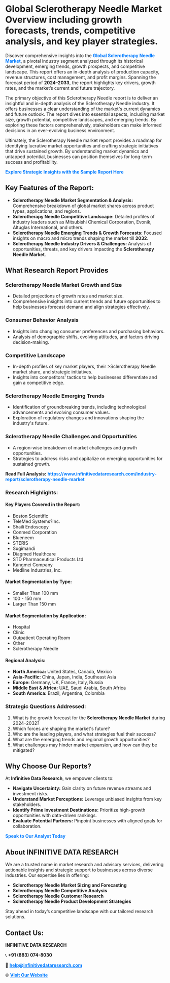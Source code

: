 <h1>Global Sclerotherapy Needle Market Overview including growth forecasts, trends, competitive analysis, and key player strategies.</h1>
<p>
Discover comprehensive insights into the 
<a href="https://www.infinitivedataresearch.com/industry-report/sclerotherapy-needle-market" rel="dofollow" style="color: #007BFF; text-decoration: none;"><strong>Global Sclerotherapy Needle Market</strong></a>, a pivotal industry segment analyzed through its historical development, emerging trends, growth prospects, and competitive landscape. This report offers an in-depth analysis of production capacity, revenue structures, cost management, and profit margins. Spanning the forecast period of <strong>2024–2033</strong>, the report highlights key drivers, growth rates, and the market’s current and future trajectory.
</p>
<p>
The primary objective of this Sclerotherapy Needle report is to deliver an insightful and in-depth analysis of the Sclerotherapy Needle industry. It offers businesses a clear understanding of the market's current dynamics and future outlook. The report dives into essential aspects, including market size, growth potential, competitive landscapes, and emerging trends. By exploring these factors comprehensively, stakeholders can make informed decisions in an ever-evolving business environment.
</p>
<p>
Ultimately, the Sclerotherapy Needle market report provides a roadmap for identifying lucrative market opportunities and crafting strategic initiatives that drive sustained growth. By understanding market dynamics and untapped potential, businesses can position themselves for long-term success and profitability.
</p>
<p>
<a href="https://www.infinitivedataresearch.com/request-sample/reportId=112725" style="color: #007BFF; text-decoration: none;"><strong>Explore Strategic Insights with the Sample Report Here</strong></a>
</p>

<h2>Key Features of the Report:</h2>
<ul>
<li><strong>Sclerotherapy Needle Market Segmentation & Analysis:</strong> Comprehensive breakdown of global market shares across product types, applications, and regions.</li>
<li><strong>Sclerotherapy Needle Competitive Landscape:</strong> Detailed profiles of industry leaders such as Mitsubishi Chemical Corporation, Evonik, Altuglas International, and others.</li>
<li><strong>Sclerotherapy Needle Emerging Trends & Growth Forecasts:</strong> Focused insights on macro and micro trends shaping the market till <strong>2032</strong>.</li>
<li><strong>Sclerotherapy Needle Industry Drivers & Challenges:</strong> Analysis of opportunities, threats, and key drivers impacting the <strong>Sclerotherapy Needle Market</strong>.</li>
</ul>

<h2>What Research Report Provides</h2>
<h3>Sclerotherapy Needle Market Growth and Size</h3>
<ul>
<li>Detailed projections of growth rates and market size.</li>
<li>Comprehensive insights into current trends and future opportunities to help businesses forecast demand and align strategies effectively.</li>
</ul>

<h3>Consumer Behavior Analysis</h3>
<ul>
<li>Insights into changing consumer preferences and purchasing behaviors.</li>
<li>Analysis of demographic shifts, evolving attitudes, and factors driving decision-making.</li>
</ul>

<h3>Competitive Landscape</h3>
<ul>
<li>In-depth profiles of key market players, their >Sclerotherapy Needle market share, and strategic initiatives.</li>
<li>Insights into competitors' tactics to help businesses differentiate and gain a competitive edge.</li>
</ul>

<h3>Sclerotherapy Needle Emerging Trends</h3>
<ul>
<li>Identification of groundbreaking trends, including technological advancements and evolving consumer values.</li>
<li>Exploration of regulatory changes and innovations shaping the industry's future.</li>
</ul>

<h3>Sclerotherapy Needle Challenges and Opportunities</h3>
<ul>
<li>A region-wise breakdown of market challenges and growth opportunities.</li>
<li>Strategies to address risks and capitalize on emerging opportunities for sustained growth.</li>
</ul>
<p><strong>Read Full Analysis:</strong> <a href="https://www.infinitivedataresearch.com/industry-report/sclerotherapy-needle-market" rel="dofollow" style="color: #007BFF; text-decoration: none;"><strong>https://www.infinitivedataresearch.com/industry-report/sclerotherapy-needle-market</strong></a></p>
<h3>Research Highlights:</h3>
<h4>Key Players Covered in the Report:</h4>
<ul><li>Boston Scientific</li><li>TeleMed Systems?Inc.</li><li>Shaili Endoscopy</li><li>Conmed Corporation</li><li>Blueneem</li><li>STERIS</li><li>Sugimandi</li><li>Diagmed Healthcare</li><li>STD Pharmaceutical Products Ltd</li><li>Kangmei Company</li><li>Medline Industries, Inc.</li></ul>
<h4>Market Segmentation by Type:</h4>
<ul><li>Smaller Than 100 mm</li><li>100 - 150 mm</li><li>Larger Than 150 mm</li></ul>
<h4>Market Segmentation by Application:</h4>
<ul><li>Hospital</li><li>Clinic</li><li>Outpatient Operating Room</li><li>Other</li><li>Sclerotherapy Needle</li></ul>

<h4>Regional Analysis:</h4>
<ul>
<li><strong>North America:</strong> United States, Canada, Mexico</li>
<li><strong>Asia-Pacific:</strong> China, Japan, India, Southeast Asia</li>
<li><strong>Europe:</strong> Germany, UK, France, Italy, Russia</li>
<li><strong>Middle East & Africa:</strong> UAE, Saudi Arabia, South Africa</li>
<li><strong>South America:</strong> Brazil, Argentina, Colombia</li>
</ul>

<h3>Strategic Questions Addressed:</h3>
<ol>
<li>What is the growth forecast for the <strong>Sclerotherapy Needle Market</strong> during 2024–2032?</li>
<li>Which forces are shaping the market's future?</li>
<li>Who are the leading players, and what strategies fuel their success?</li>
<li>What are the emerging trends and regional growth opportunities?</li>
<li>What challenges may hinder market expansion, and how can they be mitigated?</li>
</ol>

<h2>Why Choose Our Reports?</h2>
<p>At <strong>Infinitive Data Research</strong>, we empower clients to:</p>
<ul>
<li><strong>Navigate Uncertainty:</strong> Gain clarity on future revenue streams and investment risks.</li>
<li><strong>Understand Market Perceptions:</strong> Leverage unbiased insights from key stakeholders.</li>
<li><strong>Identify Prime Investment Destinations:</strong> Prioritize high-growth opportunities with data-driven rankings.</li>
<li><strong>Evaluate Potential Partners:</strong> Pinpoint businesses with aligned goals for collaboration.</li>
</ul>
<p><a href="https://www.infinitivedataresearch.com/industry-report/sclerotherapy-needle-market" rel="dofollow" style="color: #007BFF; text-decoration: none;"><strong>Speak to Our Analyst Today</strong></a></p>

<h2>About INFINITIVE DATA RESEARCH</h2>
<p>We are a trusted name in market research and advisory services, delivering actionable insights and strategic support to businesses across diverse industries. Our expertise lies in offering:</p>
<ul>
<li><strong>Sclerotherapy Needle Market Sizing and Forecasting</strong></li>
<li><strong>Sclerotherapy Needle Competitive Analysis</strong></li>
<li><strong>Sclerotherapy Needle Customer Research</strong></li>
<li><strong>Sclerotherapy Needle Product Development Strategies</strong></li>
</ul>
<p>Stay ahead in today’s competitive landscape with our tailored research solutions.</p>

<h2>Contact Us:</h2>
<p><strong>INFINITIVE DATA RESEARCH</strong></p>
<p>📞 <strong>+91 (883) 074-8030</strong></p>
<p>📧 <strong><a href="mailto:help@infinitivedataresearch.com" style="color: #007BFF;">help@infinitivedataresearch.com</a></strong></p>
<p>🌐 <strong><a href="https://www.infinitivedataresearch.com" rel="dofollow" style="color: #007BFF;">Visit Our Website</a></strong></p>